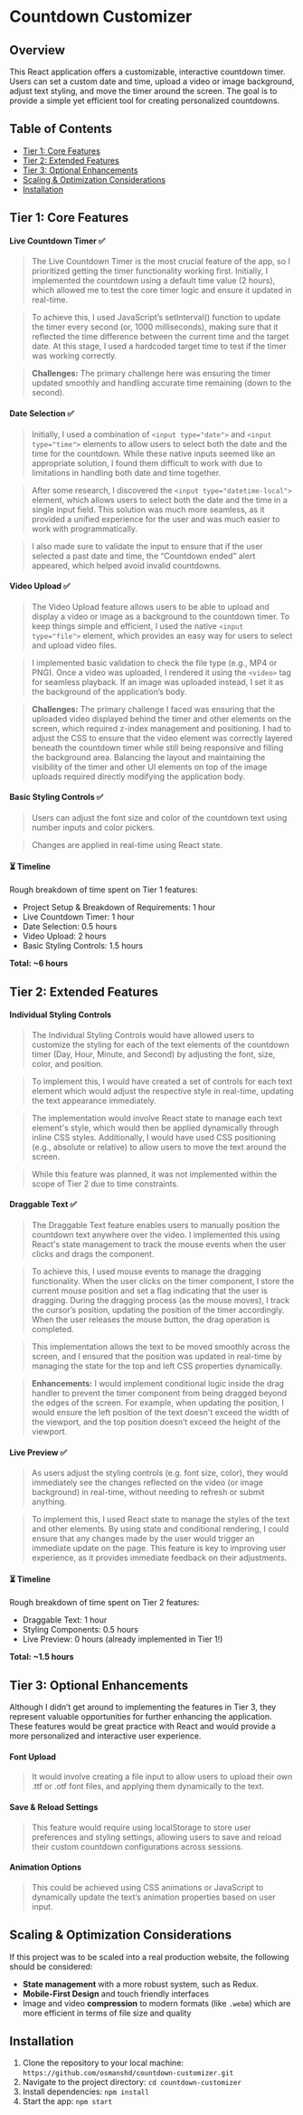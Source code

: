 # Countdown Customizer
## Overview
This React application offers a customizable, interactive countdown timer. Users can set a custom date and time, upload a video or image background, adjust text styling, and move the timer around the screen. The goal is to provide a simple yet efficient tool for creating personalized countdowns.

## Table of Contents
+ [Tier 1: Core Features](#tier-1)
+ [Tier 2: Extended Features](#tier-2)
+ [Tier 3: Optional Enhancements](#tier-3)
+ [Scaling & Optimization Considerations](#considerations)
+ [Installation](#installation)
  
## Tier 1: Core Features
#### Live Countdown Timer ✅
> The Live Countdown Timer is the most crucial feature of the app, so I prioritized getting the timer functionality working first. Initially, I implemented the countdown using a default time value (2 hours), which allowed me to test the core timer logic and ensure it updated in real-time.

> To achieve this, I used JavaScript’s setInterval() function to update the timer every second (or, 1000 milliseconds), making sure that it reflected the time difference between the current time and the target date. At this stage, I used a hardcoded target time to test if the timer was working correctly.

> **Challenges:** The primary challenge here was ensuring the timer updated smoothly and handling accurate time remaining (down to the second).

#### Date Selection ✅
> Initially, I used a combination of `<input type="date">` and `<input type="time">` elements to allow users to select both the date and the time for the countdown. While these native inputs seemed like an appropriate solution, I found them difficult to work with due to limitations in handling both date and time together.

> After some research, I discovered the `<input type="datetime-local">` element, which allows users to select both the date and the time in a single input field. This solution was much more seamless, as it provided a unified experience for the user and was much easier to work with programmatically.

> I also made sure to validate the input to ensure that if the user selected a past date and time, the “Countdown ended” alert appeared, which helped avoid invalid countdowns.
#### Video Upload ✅
> The Video Upload feature allows users to be able to upload and display a video or image as a background to the countdown timer. To keep things simple and efficient, I used the native `<input type="file">` element, which provides an easy way for users to select and upload video files.

> I implemented basic validation to check the file type (e.g., MP4 or PNG). Once a video was uploaded, I rendered it using the `<video>` tag for seamless playback. If an image was uploaded instead, I set it as the background of the application’s body. 

> **Challenges:** The primary challenge I faced was ensuring that the uploaded video displayed behind the timer and other elements on the screen, which required z-index management and positioning. I had to adjust the CSS to ensure that the video element was correctly layered beneath the countdown timer while still being responsive and filling the background area. Balancing the layout and maintaining the visibility of the timer and other UI elements on top of the image uploads required directly modifying the application body.

#### Basic Styling Controls ✅
> Users can adjust the font size and color of the countdown text using number inputs and color pickers.

> Changes are applied in real-time using React state.
#### ⏳ Timeline
Rough breakdown of time spent on Tier 1 features: 
* Project Setup & Breakdown of Requirements: 1 hour
* Live Countdown Timer: 1 hour
* Date Selection: 0.5 hours
* Video Upload: 2 hours
* Basic Styling Controls: 1.5 hours
  
**Total: ~6 hours**

## Tier 2: Extended Features
#### Individual Styling Controls
> The Individual Styling Controls would have allowed users to customize the styling for each of the text elements of the countdown timer (Day, Hour, Minute, and Second) by adjusting the font, size, color, and position.

> To implement this, I would have created a set of controls for each text element which would adjust the respective style in real-time, updating the text appearance immediately.

> The implementation would involve React state to manage each text element's style, which would then be applied dynamically through inline CSS styles. Additionally, I would have used CSS positioning (e.g., absolute or relative) to allow users to move the text around the screen.

> While this feature was planned, it was not implemented within the scope of Tier 2 due to time constraints.
#### Draggable Text ✅
> The Draggable Text feature enables users to manually position the countdown text anywhere over the video. I implemented this using React's state management to track the mouse events when the user clicks and drags the component.

> To achieve this, I used mouse events to manage the dragging functionality. When the user clicks on the timer component, I store the current mouse position and set a flag indicating that the user is dragging. During the dragging process (as the mouse moves), I track the cursor’s position, updating the position of the timer accordingly. When the user releases the mouse button, the drag operation is completed.

> This implementation allows the text to be moved smoothly across the screen, and I ensured that the position was updated in real-time by managing the state for the top and left CSS properties dynamically.

> **Enhancements:** I would implement conditional logic inside the drag handler to prevent the timer component from being dragged beyond the edges of the screen. For example, when updating the position, I would ensure the left position of the text doesn't exceed the width of the viewport, and the top position doesn’t exceed the height of the viewport.

#### Live Preview ✅
> As users adjust the styling controls (e.g. font size, color), they would immediately see the changes reflected on the video (or image background) in real-time, without needing to refresh or submit anything.

> To implement this, I used React state to manage the styles of the text and other elements. By using state and conditional rendering, I could ensure that any changes made by the user would trigger an immediate update on the page. This feature is key to improving user experience, as it provides immediate feedback on their adjustments.

#### ⏳ Timeline
Rough breakdown of time spent on Tier 2 features: 
* Draggable Text: 1 hour
* Styling Components: 0.5 hours
* Live Preview: 0 hours (already implemented in Tier 1!)
  
**Total: ~1.5 hours**

## Tier 3: Optional Enhancements
Although I didn’t get around to implementing the features in Tier 3, they represent valuable opportunities for further enhancing the application. These features would be great practice with React and would provide a more personalized and interactive user experience.
#### Font Upload
> It would involve creating a file input to allow users to upload their own .ttf or .otf font files, and applying them dynamically to the text.
#### Save & Reload Settings
> This feature would require using localStorage to store user preferences and styling settings, allowing users to save and reload their custom countdown configurations across sessions.
#### Animation Options
> This could be achieved using CSS animations or JavaScript to dynamically update the text’s animation properties based on user input.

## Scaling & Optimization Considerations
If this project was to be scaled into a real production website, the following should be considered: 
* **State management** with a more robust system, such as Redux.
* **Mobile-First Design** and touch friendly interfaces
* Image and video **compression** to modern formats (like `.webm`) which are more efficient in terms of file size and quality

## Installation
1. Clone the repository to your local machine: 
`https://github.com/osmanshd/countdown-customizer.git`
2. Navigate to the project directory: `cd countdown-customizer`
3. Install dependencies: `npm install`
4. Start the app: `npm start`
